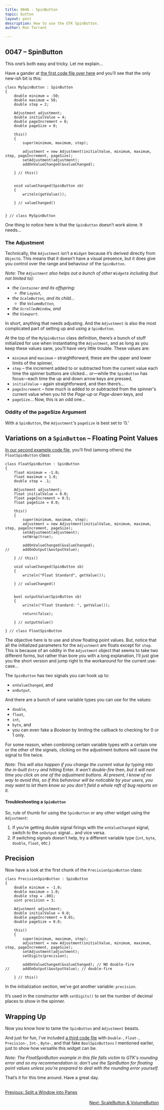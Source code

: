 ```yaml
---
title: 0046 - SpinButton
topic: button
layout: post
description: How to use the GTK SpinButton.
author: Ron Tarrant

---
```


## 0047 – SpinButton

This one’s both easy and tricky. Let me explain…

Have a gander at [the first code file over here](https://github.com/rontarrant/gtkDcoding/blob/master/010_more_buttons/button_010_06_spinbutton.d) and you’ll see that the only new-ish bit is this:

	class MySpinButton : SpinButton
	{
		double minimum = -50;
		double maximum = 50;
		double step = 2;
	
		Adjustment adjustment;
		double initialValue = 4;
		double pageIncrement = 8;
		double pageSize = 0;
		
		this()
		{
			super(minimum, maximum, step);
			
			adjustment = new Adjustment(initialValue, minimum, maximum, step, pageIncrement, pageSize);
			setAdjustment(adjustment);
			addOnValueChanged(&valueChanged);
			
		} // this()
		
		
		void valueChanged(SpinButton sb)
		{
			writeln(getValue());
			
		} // valueChanged()
	
	
	} // class MySpinButton

One thing to notice here is that the `SpinButton` doesn’t work alone. It needs…

### The Adjustment

Technically, the `Adjustment` isn’t a `Widget` because it’s derived directly from `ObjectG`. This means that it doesn’t have a visual presence, but it does give you control over the range and behaviour of the `SpinButton`.

*Note: The `Adjustment` also helps out a bunch of other `Widget`s including (but not limited to):*

- *the `Container` and its offspring:*
	- *the `Layout`,*
- *the `ScaleButton`, and its child…*
	- *the `VolumeButton`,*
- *the `ScrolledWindow`, and*
- *the `Viewport`.*

In short, anything that needs adjusting. And the `Adjustment` is also the most complicated part of setting up and using a `SpinButton`.

At the top of the `MySpinButton` class definition, there’s a bunch of stuff initialized for use when instantiating the `Adjustment`, and as long as you keep these values sane, you’ll have very little trouble. These values are:

- `minimum` and `maximum` – straightforward, these are the upper and lower limits of the spinner,
- `step` – the increment added to or subtracted from the current value each time the spinner buttons are clicked… or—while the `SpinButton` has focus—each time the up and down arrow keys are pressed,
- `initialValue` – again straightforward, and then there’s…
- `pageIncrement` – how much is added to or subtracted from the spinner's current value when you hit the *Page-up* or *Page-down* keys, and
- `pageSize`… Now, this is an odd one…

### Oddity of the pageSize Argument

With a `SpinButton`, the `Adjustment`'s `pageSize` is best set to ‘0.’

## Variations on a `SpinButton` – Floating Point Values

[In our second example code file](https://github.com/rontarrant/gtkDcoding/blob/master/010_more_buttons/button_010_07_multiple_spinbuttons.d), you’ll find (among others) the `FloatSpinButton` class:

	class FloatSpinButton : SpinButton
	{
		float minimum = -1.0;
		float maximum = 1.0;
		double step = .1;
	
		Adjustment adjustment;
		float initialValue = 0.0;
		float pageIncrement = 0.5;
		float pageSize = 0.0;
		
		this()
		{
			super(minimum, maximum, step);
			adjustment = new Adjustment(initialValue, minimum, maximum, step, pageIncrement, pageSize);
			setAdjustment(adjustment);
			setWrap(true);
			
			addOnValueChanged(&valueChanged);
	//		addOnOutput(&outputValue);
			
		} // this()
	
		void valueChanged(SpinButton sb)
		{
			writeln("Float Standard", getValue());
			
		} // valueChanged()
	
		
		bool outputValue(SpinButton sb)
		{
			writeln("Float Standard: ", getValue());
			
			return(false);
			
		} // outputValue()
		
	} // class FloatSpinButton

The objective here is to use and show floating point values. But, notice that all the initialized parameters for the `Adjustment` are floats except for `step`. This is because of an oddity in the `Adjustment` object that seems to take two different forms, but rather than bore you with a long explanation, I’ll just give you the short version and jump right to the workaround for the current use-case…

The `SpinButton` has two signals you can hook up to:

- `onValueChanged`, and
- `onOutput`.

And there are a bunch of sane variable types you can use for the values:

- `double`,
- `float`,
- `int`,
- `byte`, and
- you can even fake a *Boolean* by limiting the callback to checking for 0 or 1 only.

For some reason, when combining certain variable types with a certain one or the other of the signals, clicking on the adjustment buttons will cause the signal to fire twice.

*Note: This will also happen if you change the current value by typing into the in-built `Entry` and hitting* Enter. *It won’t double-fire* then, *but it will next time you click on one of the adjustment buttons. At present, I know of no way to avoid this, so if this behaviour will be noticable by your users, you may want to let them know so you don't field a whole raft of bug reports on it.*

#### Troubleshooting a `SpinButton`

So, rule of thumb for using the `SpinButton` or any other widget using the `Adjustment`:

1. If you’re getting double signal firings with the `onValueChanged` signal, switch to the `onOutput` signal… and vice versa.
2. If switching signals doesn't help, try a different variable type (`int`, `byte`, `double`, `float`, etc.)

## Precision

Now have a look at the first chunk of the `PrecisionSpinButton` class:

	class PrecisionSpinButton : SpinButton
	{
		double minimum = -1.0;
		double maximum = 1.0;
		double step = .001;
		uint precision = 3;
	
		Adjustment adjustment;
		double initialValue = 0.0;
		double pageIncrement = 0.01;
		double pageSize = 0.0;
		
		this()
		{
			super(minimum, maximum, step);
			adjustment = new Adjustment(initialValue, minimum, maximum, step, pageIncrement, pageSize);
			setAdjustment(adjustment);
			setDigits(precision);
	
			addOnValueChanged(&valueChanged); // NO double-fire
	//		addOnOutput(&outputValue); // double-fire
			
		} // this()

In the initialization section, we’ve got another variable: `precision`.

It’s used in the constructor with `setDigits()` to set the number of decimal places to show in the spinner.

## Wrapping Up

Now you know how to tame the `SpinButton` and `Adjustment` beasts.

And just for fun, I’ve included [a third code file](https://github.com/rontarrant/gtkDcoding/blob/master/010_more_buttons/button_010_08_spinbutton_experiments.d) with `Double-`, `Float-`, `Precision-`, `Int-`, `Byte-`, and that fake `BoolSpinButtons` I mentioned earlier, just to show how versatile this widget can be.

*Note: The FloatSpinButton example in this file falls victim to GTK's rounding error and so my recommendation is: don't use the SpinButton for floating point values unless you're prepared to deal with the rounding error yourself.*

That’s it for this time around. Have a great day.

<BR>
<div style="float: left;">
	<a href="https://gtkdcoding.com/2019/06/18/0045-split-a-window-into-panes.html">Previous: Split a Window into Panes</a>
</div>
<BR>
<BR>
<div style="float: right;">
	<a href="https://gtkdcoding.com/2019/06/25/0047-scalebutton-and-volumebutton.html">Next: ScaleButton & VolumeButton</a>
</div>
<BR>
